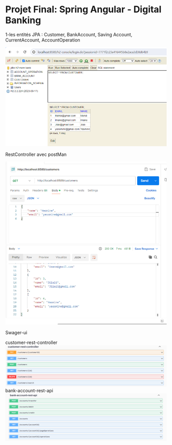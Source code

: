 <h1>Projet Final: Spring Angular - Digital Banking</h1>
<p>1-les entités JPA : Customer, BankAccount, Saving Account, CurrentAccount, AccountOperation</p>
<img src="Capture/Capture.PNG" >
<p> RestController avec postMan </p>
<img src="Capture/Capture2.PNG" >
<p> Swager-ui </p>
 <p1>customer-rest-controller</p1>
<img src="Capture/Capture3.PNG" >
<p1>bank-account-rest-api</p1>
<img src="Capture/Capture4.PNG" >
